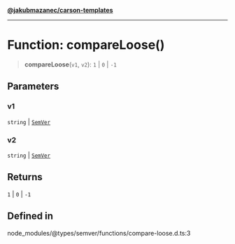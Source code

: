[**@jakubmazanec/carson-templates**](../../../README.md)

---

# Function: compareLoose()

> **compareLoose**(`v1`, `v2`): `1` \| `0` \| `-1`

## Parameters

### v1

`string` | [`SemVer`](../classes/SemVer.md)

### v2

`string` | [`SemVer`](../classes/SemVer.md)

## Returns

`1` \| `0` \| `-1`

## Defined in

node_modules/@types/semver/functions/compare-loose.d.ts:3
